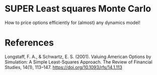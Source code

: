 # SUPER Least squares Monte Carlo
How to price options efficiently for (almost) any dynamics model!



# References

Longstaff, F. A., & Schwartz, E. S. (2001). Valuing American Options by Simulation: A Simple Least-Squares Approach. The Review of Financial Studies, 14(1), 113–147. https://doi.org/10.1093/rfs/14.1.113 
